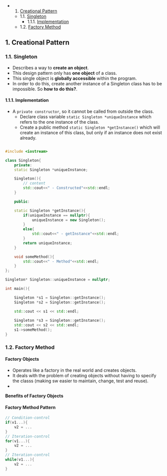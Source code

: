 <!-- vscode-markdown-toc -->
* 1. [Creational Pattern](#CreationalPattern)
	* 1.1. [Singleton](#Singleton)
		* 1.1.1. [Implementation](#Implementation)
	* 1.2. [Factory Method](#FactoryMethod)

<!-- vscode-markdown-toc-config
	numbering=true
	autoSave=true
	/vscode-markdown-toc-config -->
<!-- /vscode-markdown-toc -->

##  1. <a name='CreationalPattern'></a>Creational Pattern

###  1.1. <a name='Singleton'></a>Singleton 
- Describes a way to **create an object**.
- This design pattern only has **one object** of a class.
- This single object is **globally accessible** within the program.
- In order to do this, create another instance of a Singleton class has to be impossible. So **how to do this?**.

####  1.1.1. <a name='Implementation'></a>Implementation
- A `private constructor`, so it cannot be called from outside the class. 
  - Declare class variable `static Singleton *uniqueInstance` which refers to the one instance of the class.
  - Create a public method `static Singleton *getInstance()` which will create an instance of this class, but only if an instance does not exist already.


``` cpp

#include <iostream>

class Singleton{
    private:
    static Singleton *uniqueInstance;

    Singleton(){
        // content
        std::cout<<" - Constructed"<<std::endl;
    }

    public:

    static Singleton *getInstance(){
        if(uniqueInstance == nullptr){
            uniqueInstance = new Singleton();
        }
        else{
            std::cout<<" - getInstance"<<std::endl;
        }
        return uniqueInstance;
    }

    void someMethod(){
        std::cout<<" - Method"<<std::endl;
    }
};

Singleton* Singleton::uniqueInstance = nullptr;     

int main(){

    Singleton *s1 = Singleton::getInstance();     
    Singleton *s2 = Singleton::getInstance();

    std::cout << s1 << std::endl;
    
    Singleton *s3 = Singleton::getInstance();
    std::cout << s2 << std::endl;
    s1->someMethod();    
}
```

###  1.2. <a name='FactoryMethod'></a>Factory Method

#### Factory Objects
- Operates like a factory in the real world and creates objects.
- It deals with the problem of creating objects without having to specify the classs (making sw easier to maintain, change, test and reuse).
- 
**Benefits of Factory Objects**

#### Factory Method Pattern 


``` cpp
// Condition-control
if(v1...){
    v2 = ...
}
// Iteration-control
for(v1...){
    v2 = ...
}
// Iteration-control
while(v1...){
    v2 = ...
}
```